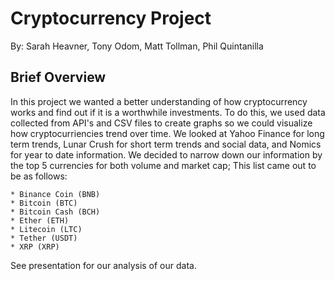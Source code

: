 # Cryptocurrency Project

By: Sarah Heavner, Tony Odom, Matt Tollman, Phil Quintanilla

## Brief Overview

In this project we wanted a better understanding of how cryptocurrency works and find out if it is a worthwhile investments.
To do this, we used data collected from API's and CSV files to create graphs so we could visualize how cryptocurriencies trend over time.
We looked at Yahoo Finance for long term trends, Lunar Crush for short term trends and social data, and Nomics for year to date information.
We decided to narrow down our information by the top 5 currencies for both volume and market cap;
This list came out to be as follows:

	* Binance Coin (BNB)
	* Bitcoin (BTC)
	* Bitcoin Cash (BCH)
	* Ether (ETH)
	* Litecoin (LTC)
	* Tether (USDT)
	* XRP (XRP)

See presentation for our analysis of our data.